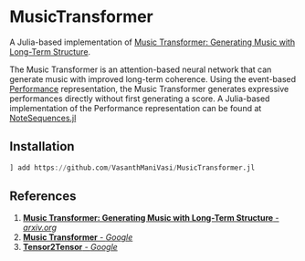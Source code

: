 # MusicTransformer

A Julia-based implementation of [Music Transformer: Generating Music with Long-Term Structure](https://arxiv.org/abs/1809.04281).

The Music Transformer is an attention-based neural network that can generate music with improved long-term coherence. Using the event-based [Performance](https://arxiv.org/abs/1808.03715) representation, the Music Transformer generates expressive performances directly without first generating a score. A Julia-based implementation of the Performance representation can be found at [NoteSequences.jl](https://github.com/VasanthManiVasi/NoteSequences.jl)

## Installation

```julia
] add https://github.com/VasanthManiVasi/MusicTransformer.jl
```

## References
1. [**Music Transformer: Generating Music with Long-Term Structure** - _arxiv.org_](https://arxiv.org/abs/1809.04281)
2. [**Music Transformer** - _Google_](https://magenta.tensorflow.org/music-transformer)
3. [**Tensor2Tensor** - _Google_](https://github.com/tensorflow/tensor2tensor)
